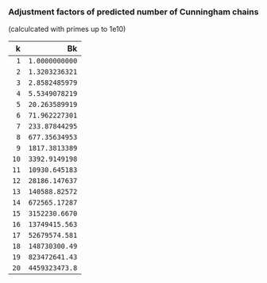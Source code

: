 ### Adjustment factors of predicted number of Cunningham chains
(calculcated with primes up to 1e10)

|k|Bk|
|---:|---:|
|`1`|`1.0000000000`|
|`2`|`1.3203236321`|
|`3`|`2.8582485979`|
|`4`|`5.5349078219`|
|`5`|`20.263589919`|
|`6`|`71.962227301`|
|`7`|`233.87844295`|
|`8`|`677.35634953`|
|`9`|`1817.3813389`|
|`10`|`3392.9149198`|
|`11`|`10930.645183`|
|`12`|`28186.147637`|
|`13`|`140588.82572`|
|`14`|`672565.17287`|
|`15`|`3152230.6670`|
|`16`|`13749415.563`|
|`17`|`52679574.581`|
|`18`|`148730300.49`|
|`19`|`823472641.43`|
|`20`|`4459323473.8`|
